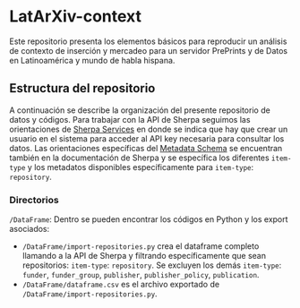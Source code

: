 # LatArXiv-context
Este repositorio presenta los elementos básicos para reproducir un análisis de contexto de inserción y mercadeo para un servidor PrePrints y de Datos en Latinoamérica y mundo de habla hispana.

## Estructura del repositorio
A continuación se describe la organización del presente repositorio de datos y códigos. Para trabajar con la API de Sherpa seguimos las orientaciones de [Sherpa Services](https://v2.sherpa.ac.uk/api/ "Sherpa Services API") en donde se indica que hay que crear un usuario en el sistema para acceder al API key necesaria para consultar los datos.
Las orientaciones específicas del [Metadata Schema](https://v2.sherpa.ac.uk/api/metadata-schema.html) se encuentran también en la documentación de Sherpa y se específica los diferentes `item-type` y los metadatos disponibles específicamente para `item-type`: `repository`.


### Directorios

`/DataFrame`: Dentro se pueden encontrar los códigos en Python y los export asociados:
- `/DataFrame/import-repositories.py` crea el dataframe completo llamando a la API de Sherpa y filtrando específicamente que sean repositorios: `item-type`: `repository`. Se excluyen los demás `item-type`: `funder`, `funder_group`, `publisher`, `publisher_policy`, `publication`.
- `/DataFrame/dataframe.csv` es el archivo exportado de `/DataFrame/import-repositories.py`.